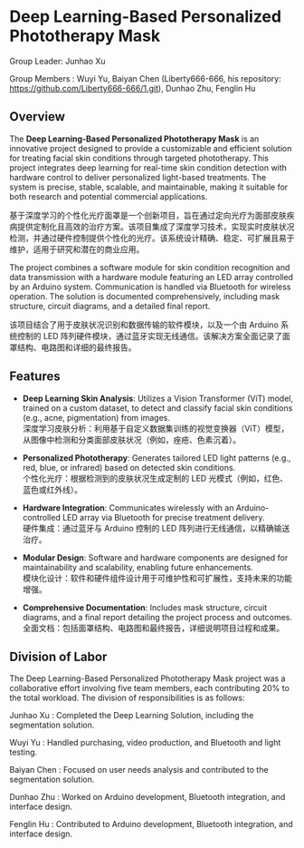 # Deep Learning-Based Personalized Phototherapy Mask

Group Leader: Junhao Xu

Group Members : Wuyi Yu,
Baiyan Chen (Liberty666-666, his repository: https://github.com/Liberty666-666/1.git),
Dunhao Zhu,
Fenglin Hu 


## Overview

The **Deep Learning-Based Personalized Phototherapy Mask** is an innovative project designed to provide a customizable and efficient solution for treating facial skin conditions through targeted phototherapy. This project integrates deep learning for real-time skin condition detection with hardware control to deliver personalized light-based treatments. The system is precise, stable, scalable, and maintainable, making it suitable for both research and potential commercial applications.

基于深度学习的个性化光疗面罩是一个创新项目，旨在通过定向光疗为面部皮肤疾病提供定制化且高效的治疗方案。该项目集成了深度学习技术，实现实时皮肤状况检测，并通过硬件控制提供个性化的光疗。该系统设计精确、稳定、可扩展且易于维护，适用于研究和潜在的商业应用。

The project combines a software module for skin condition recognition and data transmission with a hardware module featuring an LED array controlled by an Arduino system. Communication is handled via Bluetooth for wireless operation. The solution is documented comprehensively, including mask structure, circuit diagrams, and a detailed final report.

该项目结合了用于皮肤状况识别和数据传输的软件模块，以及一个由 Arduino 系统控制的 LED 阵列硬件模块，通过蓝牙实现无线通信。该解决方案全面记录了面罩结构、电路图和详细的最终报告。

## Features

- **Deep Learning Skin Analysis**: Utilizes a Vision Transformer (ViT) model, trained on a custom dataset, to detect and classify facial skin conditions (e.g., acne, pigmentation) from images.  
  深度学习皮肤分析：利用基于自定义数据集训练的视觉变换器（ViT）模型，从图像中检测和分类面部皮肤状况（例如，痤疮、色素沉着）。

- **Personalized Phototherapy**: Generates tailored LED light patterns (e.g., red, blue, or infrared) based on detected skin conditions.  
  个性化光疗：根据检测到的皮肤状况生成定制的 LED 光模式（例如，红色、蓝色或红外线）。

- **Hardware Integration**: Communicates wirelessly with an Arduino-controlled LED array via Bluetooth for precise treatment delivery.  
  硬件集成：通过蓝牙与 Arduino 控制的 LED 阵列进行无线通信，以精确输送治疗。

- **Modular Design**: Software and hardware components are designed for maintainability and scalability, enabling future enhancements.  
  模块化设计：软件和硬件组件设计用于可维护性和可扩展性，支持未来的功能增强。

- **Comprehensive Documentation**: Includes mask structure, circuit diagrams, and a final report detailing the project process and outcomes.  
  全面文档：包括面罩结构、电路图和最终报告，详细说明项目过程和成果。

##  Division of Labor
The Deep Learning-Based Personalized Phototherapy Mask project was a collaborative effort involving five team members, each contributing 20% to the total workload. The division of responsibilities is as follows:

Junhao Xu : Completed the Deep Learning Solution, including the segmentation solution.

Wuyi Yu : Handled purchasing, video production, and Bluetooth and light testing.

Baiyan Chen : Focused on user needs analysis and contributed to the segmentation solution.

Dunhao Zhu : Worked on Arduino development, Bluetooth integration, and interface design.

Fenglin Hu : Contributed to Arduino development, Bluetooth integration, and interface design.
